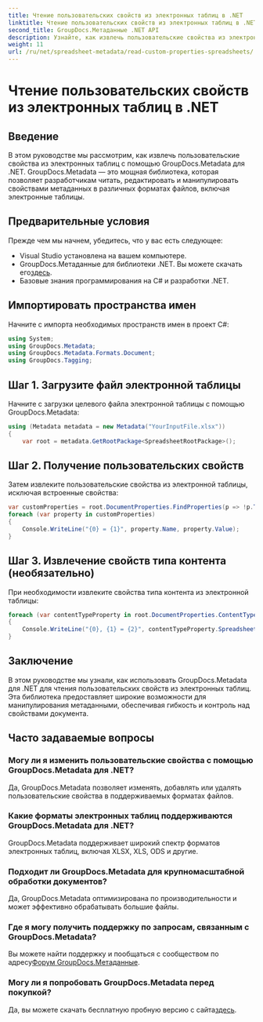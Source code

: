 ```yaml
---
title: Чтение пользовательских свойств из электронных таблиц в .NET
linktitle: Чтение пользовательских свойств из электронных таблиц в .NET
second_title: GroupDocs.Метаданные .NET API
description: Узнайте, как извлечь пользовательские свойства из электронных таблиц с помощью GroupDocs.Metadata для .NET. Улучшите манипулирование метаданными в ваших приложениях .NET.
weight: 11
url: /ru/net/spreadsheet-metadata/read-custom-properties-spreadsheets/
---
```


# Чтение пользовательских свойств из электронных таблиц в .NET

## Введение
В этом руководстве мы рассмотрим, как извлечь пользовательские свойства из электронных таблиц с помощью GroupDocs.Metadata для .NET. GroupDocs.Metadata — это мощная библиотека, которая позволяет разработчикам читать, редактировать и манипулировать свойствами метаданных в различных форматах файлов, включая электронные таблицы.
## Предварительные условия
Прежде чем мы начнем, убедитесь, что у вас есть следующее:
- Visual Studio установлена на вашем компьютере.
-  GroupDocs.Метаданные для библиотеки .NET. Вы можете скачать его[здесь](https://releases.groupdocs.com/metadata/net/).
- Базовые знания программирования на C# и разработки .NET.

## Импортировать пространства имен
Начните с импорта необходимых пространств имен в проект C#:
```csharp
using System;
using GroupDocs.Metadata;
using GroupDocs.Metadata.Formats.Document;
using GroupDocs.Tagging;
```
## Шаг 1. Загрузите файл электронной таблицы
Начните с загрузки целевого файла электронной таблицы с помощью GroupDocs.Metadata:
```csharp
using (Metadata metadata = new Metadata("YourInputFile.xlsx"))
{
    var root = metadata.GetRootPackage<SpreadsheetRootPackage>();
```
## Шаг 2. Получение пользовательских свойств
Затем извлеките пользовательские свойства из электронной таблицы, исключая встроенные свойства:
```csharp
var customProperties = root.DocumentProperties.FindProperties(p => !p.Tags.Contains(Tags.Document.BuiltIn));
foreach (var property in customProperties)
{
    Console.WriteLine("{0} = {1}", property.Name, property.Value);
}
```
## Шаг 3. Извлечение свойств типа контента (необязательно)
При необходимости извлеките свойства типа контента из электронной таблицы:
```csharp
foreach (var contentTypeProperty in root.DocumentProperties.ContentTypeProperties.ToList())
{
    Console.WriteLine("{0}, {1} = {2}", contentTypeProperty.SpreadsheetPropertyType, contentTypeProperty.Name, contentTypeProperty.SpreadsheetPropertyValue);
}
```

## Заключение
В этом руководстве мы узнали, как использовать GroupDocs.Metadata для .NET для чтения пользовательских свойств из электронных таблиц. Эта библиотека предоставляет широкие возможности для манипулирования метаданными, обеспечивая гибкость и контроль над свойствами документа.

## Часто задаваемые вопросы
### Могу ли я изменить пользовательские свойства с помощью GroupDocs.Metadata для .NET?
Да, GroupDocs.Metadata позволяет изменять, добавлять или удалять пользовательские свойства в поддерживаемых форматах файлов.
### Какие форматы электронных таблиц поддерживаются GroupDocs.Metadata для .NET?
GroupDocs.Metadata поддерживает широкий спектр форматов электронных таблиц, включая XLSX, XLS, ODS и другие.
### Подходит ли GroupDocs.Metadata для крупномасштабной обработки документов?
Да, GroupDocs.Metadata оптимизирована по производительности и может эффективно обрабатывать большие файлы.
### Где я могу получить поддержку по запросам, связанным с GroupDocs.Metadata?
 Вы можете найти поддержку и пообщаться с сообществом по адресу[Форум GroupDocs.Метаданные](https://forum.groupdocs.com/c/metadata/14).
### Могу ли я попробовать GroupDocs.Metadata перед покупкой?
 Да, вы можете скачать бесплатную пробную версию с сайта[здесь](https://releases.groupdocs.com/).